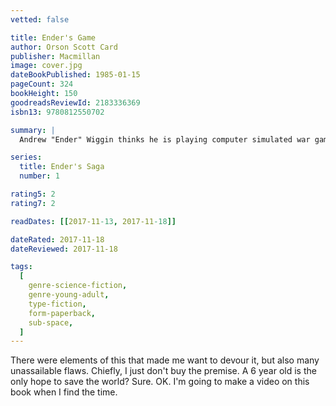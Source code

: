 ```yaml
---
vetted: false

title: Ender's Game
author: Orson Scott Card
publisher: Macmillan
image: cover.jpg
dateBookPublished: 1985-01-15
pageCount: 324
bookHeight: 150
goodreadsReviewId: 2183336369
isbn13: 9780812550702

summary: |
  Andrew "Ender" Wiggin thinks he is playing computer simulated war games; he is, in fact, engaged in something far more desperate. The result of genetic experimentation, Ender may be the military genius Earth desperately needs in a war against an alien enemy seeking to destroy all human life. The only way to find out is to throw Ender into ever harsher training, to chip away and find the diamond inside, or destroy him utterly. Ender Wiggin is six years old when it begins. He will grow up fast.

series:
  title: Ender's Saga
  number: 1

rating5: 2
rating7: 2

readDates: [[2017-11-13, 2017-11-18]]

dateRated: 2017-11-18
dateReviewed: 2017-11-18

tags:
  [
    genre-science-fiction,
    genre-young-adult,
    type-fiction,
    form-paperback,
    sub-space,
  ]
---
```


There were elements of this that made me want to devour it, but also many unassailable flaws. Chiefly, I just don't buy the premise. A 6 year old is the only hope to save the world? Sure. OK. I'm going to make a video on this book when I find the time.
